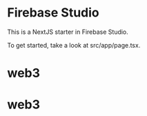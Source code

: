 # Firebase Studio

This is a NextJS starter in Firebase Studio.

To get started, take a look at src/app/page.tsx.
# web3
# web3
